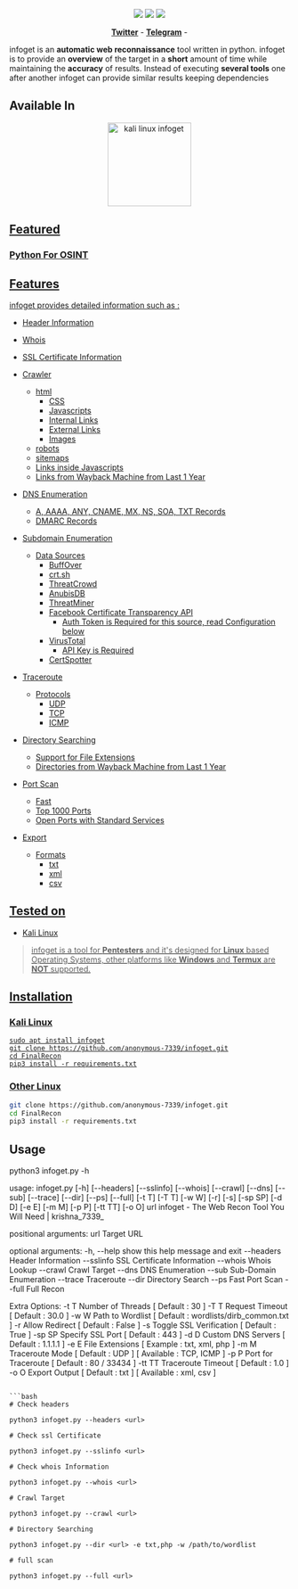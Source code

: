 <p align="center">
<img src="https://img.shields.io/badge/Python-3-brightgreen.svg?style=plastic">
<img src="https://img.shields.io/badge/OSINT-red.svg?style=plastic">
<img src="https://img.shields.io/badge/Web-red.svg?style=plastic">
</p>

<p align="center">
  <a href="https://twitter.com/krishnanandivelugu"><b>Twitter</b></a>
  <span> - </span>
  <a href="https://t.me/kriShna"><b>Telegram</b></a>
  <span> - </span>
  
</p>

infoget is an **automatic web reconnaissance** tool written in python. infoget is to provide an **overview** of the target in a **short** amount of time while maintaining the **accuracy** of results. Instead of executing **several tools** one after another infoget can provide similar results keeping dependencies

## Available In

<p align="center">
  <a href="https://www.kali.org/news/kali-linux-2020-4-release/">
    <img width="150px" hspace="10px" src="https://i.imgur.com/yQRrCtC.png" alt="kali linux infoget">

</p>

## Featured

### Python For OSINT

## Features

infoget provides detailed information such as :

* Header Information

* Whois

* SSL Certificate Information

* Crawler
  * html
    * CSS
    * Javascripts
    * Internal Links
    * External Links
    * Images
  * robots
  * sitemaps
  * Links inside Javascripts
  * Links from Wayback Machine from Last 1 Year

* DNS Enumeration
  * A, AAAA, ANY, CNAME, MX, NS, SOA, TXT Records
  * DMARC Records

* Subdomain Enumeration
  * Data Sources
    * BuffOver
    * crt.sh
    * ThreatCrowd
    * AnubisDB
    * ThreatMiner
    * Facebook Certificate Transparency API
      * Auth Token is Required for this source, read Configuration below
    * VirusTotal
    	* API Key is Required
    * CertSpotter

* Traceroute
  * Protocols
    * UDP
    * TCP
    * ICMP

* Directory Searching
  * Support for File Extensions
  * Directories from Wayback Machine from Last 1 Year

* Port Scan
  * Fast
  * Top 1000 Ports
  * Open Ports with Standard Services

* Export
  * Formats
    * txt
    * xml
    * csv

## Tested on

* Kali Linux


> infoget is a tool for **Pentesters** and it's designed for **Linux** based Operating Systems, other platforms like **Windows** and **Termux** are **NOT** supported.

## Installation

### Kali Linux

```
sudo apt install infoget
git clone https://github.com/anonymous-7339/infoget.git
cd FinalRecon
pip3 install -r requirements.txt
```
### Other Linux

```bash
git clone https://github.com/anonymous-7339/infoget.git
cd FinalRecon
pip3 install -r requirements.txt
```
## Usage

python3 infoget.py -h

usage: infoget.py [-h] [--headers] [--sslinfo] [--whois] [--crawl] [--dns] [--sub]
                     [--trace] [--dir] [--ps] [--full] [-t T] [-T T] [-w W] [-r] [-s]
                     [-sp SP] [-d D] [-e E] [-m M] [-p P] [-tt TT] [-o O]
                     url
infoget - The Web Recon Tool You Will Need | krishna_7339_

positional arguments:
  url         Target URL

optional arguments:
  -h, --help  show this help message and exit
  --headers   Header Information
  --sslinfo   SSL Certificate Information
  --whois     Whois Lookup
  --crawl     Crawl Target
  --dns       DNS Enumeration
  --sub       Sub-Domain Enumeration
  --trace     Traceroute
  --dir       Directory Search
  --ps        Fast Port Scan
  --full      Full Recon

Extra Options:
  -t T        Number of Threads [ Default : 30 ]
  -T T        Request Timeout [ Default : 30.0 ]
  -w W        Path to Wordlist [ Default : wordlists/dirb_common.txt ]
  -r          Allow Redirect [ Default : False ]
  -s          Toggle SSL Verification [ Default : True ]
  -sp SP      Specify SSL Port [ Default : 443 ]
  -d D        Custom DNS Servers [ Default : 1.1.1.1 ]
  -e E        File Extensions [ Example : txt, xml, php ]
  -m M        Traceroute Mode [ Default : UDP ] [ Available : TCP, ICMP ]
  -p P        Port for Traceroute [ Default : 80 / 33434 ]
  -tt TT      Traceroute Timeout [ Default : 1.0 ]
  -o O        Export Output [ Default : txt ] [ Available : xml, csv ]
```

```bash
# Check headers

python3 infoget.py --headers <url>

# Check ssl Certificate

python3 infoget.py --sslinfo <url>

# Check whois Information

python3 infoget.py --whois <url>

# Crawl Target

python3 infoget.py --crawl <url>

# Directory Searching

python3 infoget.py --dir <url> -e txt,php -w /path/to/wordlist

# full scan

python3 infoget.py --full <url>
```

